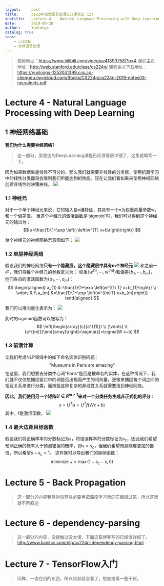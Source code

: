 ```yaml
---
layout:     post
title:      cs224n自然语言处理公开课笔记（二）
subtitle:   Lecture 4 -  Natural Language Processing with Deep Learning
date:       2019-09-28
author:     Yunlongs
catalog: true
tags:
    - cs224n
    - 自然语言处理
---
```


>视频地址：https://www.bilibili.com/video/av41393758/?p=4
课程主页地址：http://web.stanford.edu/class/cs224n/
课程讲义下载地址：https://yunlongs-1253041399.cos.ap-chengdu.myqcloud.com/Books/CS224n/cs224n-2019-notes03-neuralnets.pdf


# Lecture 4 -  Natural Language Processing with Deep Learning

## 1 神经网络基础
**我们为什么需要神经网络?**
>这一部分，吴恩达的DeepLearning课程已经讲得很详细了，这里就略写一下。

因为如果数据集是线性不可分的，那么我们就需要非线性的分类器，使用机器学习中的线性分类器将会限制我们所能达到的性能。现在让我们看如果来使用神经网络创建非线性的决策曲线。
![](https://yunlongs-1253041399.cos.ap-chengdu.myqcloud.com/image/Stanford/16.png)

### 1.1 神经元
对于一个单个神经元来说，它的输入是n维特征，其具有一个n为权重向量参数w，和一个偏差值。
当这个神经元的激活函数是'sigmoid'时，我们可以得到这个神经元的输出为：
$$
a=\frac{1}{1+\exp \left(-\left(w^{T} x+b\right)\right)}
$$

单个神经元的神经网络示意图如下：
![](https://yunlongs-1253041399.cos.ap-chengdu.myqcloud.com/image/Stanford/17.png)

### 1.2 单层神经网络

假设我们的神经网络**只有一个隐藏层，这个隐藏层中具有m个神经元** 
![](https://yunlongs-1253041399.cos.ap-chengdu.myqcloud.com/image/Stanford/18.png)
和之前一样，我们将每个神经元的参数定义为：
权重$\left\{w^{(1)}, \cdots, w^{(m)}\right\}$和偏差$\left\{b_{1}, \cdots, b_{m}\right\}$，他们各自的激活函数为$\left\{a_{1}, \cdots, a_{m}\right\}$：
$$
\begin{aligned} a_{1} &=\frac{1}{1+\exp \left(w^{(1) T} x+b_{1}\right)} \\ \vdots & \\ a_{m} &=\frac{1}{1+\exp \left(w^{(m)T}  x+b_{m}\right)} \end{aligned}
$$

我们可以用向量化表示为：
![](https://yunlongs-1253041399.cos.ap-chengdu.myqcloud.com/image/Stanford/19.png)

此时的sigmoid函数可以被写为：
$$
\left[\begin{array}{c}{a^{(1)}} \\ {\vdots} \\ {a^{(m)}}\end{array}\right]=\sigma(z)=\sigma(W x+b)
$$

### 1.3 前馈计算
让我们考虑NLP领域中的如下命名实体识别问题：
$$
\text {"Museums in Paris are amazing" }
$$
在这里，我们想要去分类中心词“Paris”是否是被命名的实体，在这种情况下，我们就不仅仅想捕捉窗口中的词是否出现而产生的词向量，更像来捕捉每个词之间的相互关系来进行分类，而捕捉这种复杂的非线性关系就需要用到神经网络。

**因此，我们使用另一个矩阵$U \in R^{m \times 1}$来对一个分类任务生成非正式化的评分**：
$$
s=U^{T} a=U^{T} f(W x+b)
$$
其中，f是激活函数。
![](https://yunlongs-1253041399.cos.ap-chengdu.myqcloud.com/image/Stanford/20.png)

### 1.4 最大边距目标函数

假设我们将正确样本的分数标记为$s$，将错误样本的分数标记为$s_c$，因此我们希望预测正确的概率大于预测错误的概率，即$s>s_c$，但我们希望预测能够更加的自信，所以希望$s-s_c > 1$。
这样就可以导出我们的目标函数：$$
\text { minimize } J=\max \left(1+s_{c}-s, 0\right)
$$

# Lecture 5 - Back Propagation 

> 这一部分的内容我觉得没有啥必要再把深度学习里的东西搬过来，所以这里就不再叙述

# Lecture 6 - dependency-parsing
>这一部分的内容，没接触过没太懂，下面这篇博客写的已经很详细了。http://www.hankcs.com/nlp/cs224n-dependency-parsing.html

# Lecture 7 - TensorFlow入门
>同样，一直在用的东西，所以视频就没看了，想直接看一些干货。

